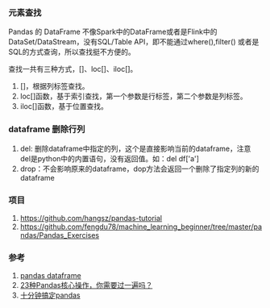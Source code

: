### 元素查找
Pandas 的 DataFrame 不像Spark中的DataFrame或者是Flink中的DataSet/DataStream，没有SQL/Table API，即不能通过where(),filter() 或者是SQL的方式查询，所以查找挺不方便的。

查找一共有三种方式，[]、loc[]、iloc[]。

1. []，根据列标签查找。
2. loc[]函数，基于索引查找，第一个参数是行标签，第二个参数是列标签。
3. iloc[]函数，基于位置查找。

### dataframe 删除行列
1. del: 删除dataframe中指定的列，这个是直接影响当前的dataframe，注意 del是python中的内置语句，没有返回值。如：del df['a']
2. drop：不会影响原来的dataframe，dop方法会返回一个删除了指定列的新的dataframe

### 项目
1. https://github.com/hangsz/pandas-tutorial
2. https://github.com/fengdu78/machine_learning_beginner/tree/master/pandas/Pandas_Exercises

### 参考
1. [pandas dataframe](http://pandas.pydata.org/pandas-docs/stable/reference/api/pandas.DataFrame.html)
2. [23种Pandas核心操作，你需要过一遍吗？](https://zhuanlan.zhihu.com/p/43018099)
3. [十分钟搞定pandas](http://www.shizhuolin.com/2015/04/19/978.html?from=timeline&isappinstalled=0)